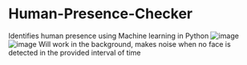 # Human-Presence-Checker
Identifies human presence using Machine learning in Python
![image](https://github.com/Pranav-P-16/Human-Presence-Checker/assets/91425738/f379aee2-9c12-4bf2-ab56-2782b3568762)
![image](https://github.com/Pranav-P-16/Human-Presence-Checker/assets/91425738/ea901682-92a3-4229-84a3-1e008fa36a9d)
Will work in the background,  makes noise when no face is detected in the provided interval of time
